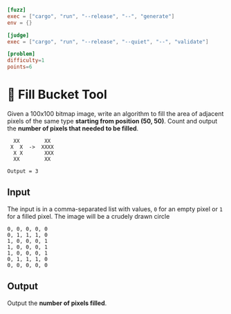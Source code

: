 ```toml
[fuzz]
exec = ["cargo", "run", "--release", "--", "generate"]
env = {}

[judge]
exec = ["cargo", "run", "--release", "--quiet", "--", "validate"]

[problem]
difficulty=1
points=6
```
# 🎨 Fill Bucket Tool
Given a 100x100 bitmap image, write an algorithm to fill the area of adjacent pixels of the same type **starting from position (50, 50)**. Count and output the **number of pixels that needed to be filled**. 

```
  XX        XX
 X  X  ->  XXXX
  X X       XXX
  XX        XX

Output = 3
```


## Input
The input is in a comma-separated list with values, `0` for an empty pixel or `1` for a filled pixel. The image will be a crudely drawn circle
```
0, 0, 0, 0, 0
0, 1, 1, 1, 0
1, 0, 0, 0, 1
1, 0, 0, 0, 1
1, 0, 0, 0, 1
0, 1, 1, 1, 0
0, 0, 0, 0, 0
```

## Output
Output the **number of pixels filled**.
